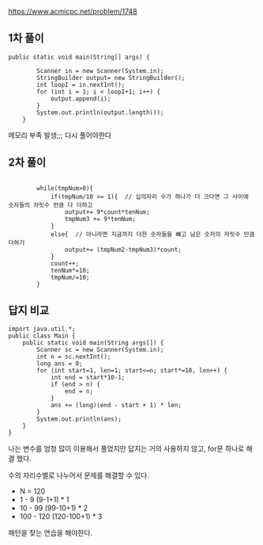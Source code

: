 https://www.acmicpc.net/problem/1748

## 1차 풀이
```agsl
public static void main(String[] args) {

        Scanner in = new Scanner(System.in);
        StringBuilder output= new StringBuilder();
        int loopI = in.nextInt();
        for (int i = 1; i < loopI+1; i++) {
            output.append(i);
        }
        System.out.println(output.length());
    }
```
메모리 부족 발생;;; 다시 풀어야한다

## 2차 풀이
```agsl

        while(tmpNum>0){
            if(tmpNum/10 >= 1){  // 십의자리 수가 하나가 더 크다면 그 사이에 숫자들의 자릿수 만큼 다 더하고
                output+= 9*count*tenNum;
                tmpNum3 += 9*tenNum;
            }
            else{  // 아니라면 지금까지 더한 숫자들을 뺴고 남은 숫자의 자릿수 만큼 더하기
                output+= (tmpNum2-tmpNum3)*count;
            }
            count++;
            tenNum*=10;
            tmpNum/=10;
        }
```

##  답지 비교
```agsl
import java.util.*;
public class Main {
    public static void main(String args[]) {
        Scanner sc = new Scanner(System.in);
        int n = sc.nextInt();
        long ans = 0;
        for (int start=1, len=1; start<=n; start*=10, len++) {
            int end = start*10-1;
            if (end > n) {
                end = n;
            }
            ans += (long)(end - start + 1) * len;
        }
        System.out.println(ans);
    }
}
```

나는 변수를 엄청 많이 이용해서 풀었지만 답지는 거의 사용하지 않고, for문 하나로 해결 했다.

수의 자리수별로 나누어서 문제를 해결할 수 있다.
- N = 120
-  1 - 9    (9-1+1) * 1
-  10 - 99  (99-10+1) * 2
-  100 - 120  (120-100+1) * 3

패턴을 찾는 연습을 해야한다.